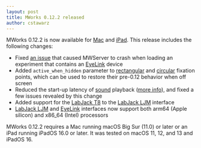 ```yaml
---
layout: post
title: MWorks 0.12.2 released
author: cstawarz
---
```


MWorks 0.12.2 is now available for [Mac](https://s3.amazonaws.com/mworks-downloads/release/MWorks-0.12.2.dmg) and [iPad](https://apps.apple.com/app/mworks/id1389408331).  This release includes the following changes:

* Fixed [an issue](https://mworks.discourse.group/t/eyelink-crashes-mwserver/909/7) that caused MWServer to crash when loading an experiment that contains an [EyeLink](/documentation/0.12.2/components/eyelink_device.html) device
* Added `active_when_hidden` parameter to [rectangular](/documentation/0.12.2/components/fixation_point_stimulus.html) and [circular](/documentation/0.12.2/components/circular_fixation_point_stimulus.html) fixation points, which can be used to restore their pre-0.12 behavior when off screen
* Reduced the start-up latency of [sound](/documentation/0.12.2/components/sounds.html) playback ([more info](https://mworks.discourse.group/t/mworks-sound-issue/888)), and fixed a few issues revealed by this change
* Added support for the [LabJack T8](https://labjack.com/products/t8) to the [LabJack LJM](/documentation/0.12.2/components/labjack_ljm_device.html) interface
* [LabJack LJM](/documentation/0.12.2/components/labjack_ljm_device.html) and [EyeLink](/documentation/0.12.2/components/eyelink_device.html) interfaces now support both arm64 (Apple silicon) and x86_64 (Intel) processors

MWorks 0.12.2 requires a Mac running macOS Big Sur (11.0) or later or an iPad running iPadOS 16.0 or later.  It was tested on macOS 11, 12, and 13 and iPadOS 16.

